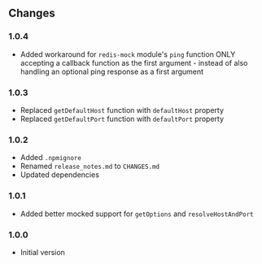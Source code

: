 ## Changes

### 1.0.4
- Added workaround for `redis-mock` module's `ping` function ONLY accepting a callback function as the first argument -
  instead of also handling an optional ping response as a first argument

### 1.0.3
- Replaced `getDefaultHost` function with `defaultHost` property
- Replaced `getDefaultPort` function with `defaultPort` property

### 1.0.2
- Added `.npmignore`
- Renamed `release_notes.md` to `CHANGES.md`
- Updated dependencies

### 1.0.1
- Added better mocked support for `getOptions` and `resolveHostAndPort`

### 1.0.0
- Initial version